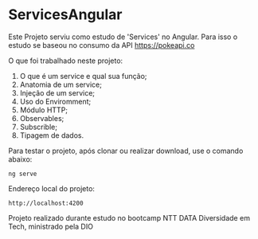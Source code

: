 # ServicesAngular
Este Projeto serviu como estudo de 'Services' no Angular. Para isso o estudo se baseou no consumo da API
https://pokeapi.co

O que foi trabalhado neste projeto:

1. O que é um service e qual sua função;
2. Anatomia de um service;
3. Injeção de um service;
4. Uso do Enviromment;
5. Módulo HTTP;
6. Observables;
7. Subscrible;
8. Tipagem de dados.


Para testar o projeto, após clonar ou realizar download, use o comando abaixo:

```
ng serve
```

Endereço local do projeto:

```
http://localhost:4200
```

Projeto realizado durante estudo no bootcamp NTT DATA Diversidade em Tech, ministrado pela DIO
